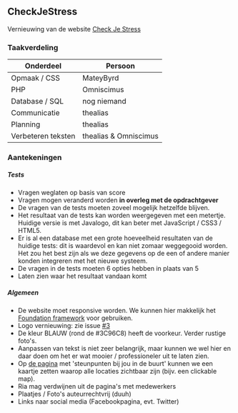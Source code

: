 ## CheckJeStress

Vernieuwing van de website [Check Je Stress](http://checkjestress.nl/)

### Taakverdeling
| Onderdeel | Persoon |
|-----------|---------|
| Opmaak / CSS | MateyByrd |
| PHP | Omniscimus |
| Database / SQL | nog niemand |
| Communicatie | thealias |
| Planning | thealias |
| Verbeteren teksten | thealias & Omniscimus |

### Aantekeningen
##### Tests
* Vragen weglaten op basis van score
* Vragen mogen veranderd worden **in overleg met de opdrachtgever**
* De vragen van de tests moeten zoveel mogelijk hetzelfde blijven.
* Het resultaat van de tests kan worden weergegeven met een metertje. Huidige versie is met Javalogo, dit kan beter met JavaScript / CSS3 / HTML5.
* Er is al een database met een grote hoeveelheid resultaten van de huidige tests: dit is waardevol en kan niet zomaar weggegooid worden. Het zou het best zijn als we deze gegevens op de een of andere manier konden integreren met het nieuwe systeem.
* De vragen in de tests moeten 6 opties hebben in plaats van 5
* Laten zien waar het resultaat vandaan komt

##### Algemeen
* De website moet responsive worden. We kunnen hier makkelijk het [Foundation framework](http://foundation.zurb.com/) voor gebruiken.
* Logo vernieuwing: zie issue [#3](https://github.com/MateyByrd/CheckJeStress/issues/3)
* De kleur BLAUW (rond de #3C96C8) heeft de voorkeur. Verder rustige foto's.
* Aanpassen van tekst is niet zeer belangrijk, maar kunnen we wel hier en daar doen om het er wat mooier / professioneler uit te laten zien.
* Op [de pagina](https://github.com/MateyByrd/CheckJeStress/blob/master/old_website/page1.php) met 'steunpunten bij jou in de buurt' kunnen we een kaartje zetten waarop alle locaties zichtbaar zijn (bijv. een clickable map).
* Ria mag verdwijnen uit de pagina's met medewerkers
* Plaatjes / Foto's auteurrechtvrij (duuh)
* Links naar social media (Facebookpagina, evt. Twitter)
